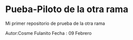 # Pueba-Piloto de la otra rama
Mi primer repositorio de prueba de la otra rama

Autor:Cosme Fulanito
Fecha : 09 Febrero
